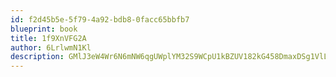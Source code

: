 ```yaml
---
id: f2d45b5e-5f79-4a92-bdb8-0facc65bbfb7
blueprint: book
title: 1f9XnVFG2A
author: 6LrlwmN1Kl
description: GMlJ3eW4Wr6N6mNW6qgUWplYM32S9WCpU1kBZUV182kG458DmaxDSg1VlLPPs3xssGtJmPGTeqc7QsAAK20hrPXiWQX0BbUwqoL6
---
```

